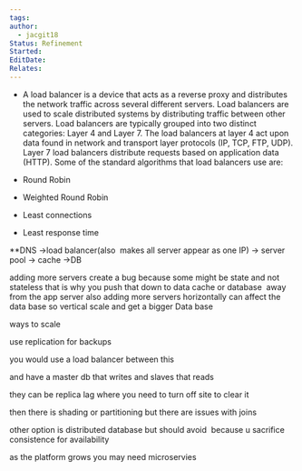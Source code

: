 ```yaml
---
tags: 
author:
  - jacgit18
Status: Refinement
Started: 
EditDate: 
Relates:
---
```

-   A load balancer is a device that acts as a reverse proxy and distributes the network traffic across several different servers. Load balancers are used to scale distributed systems by distributing traffic between other servers. Load balancers are typically grouped into two distinct categories: Layer 4 and Layer 7. The load balancers at layer 4 act upon data found in network and transport layer protocols (IP, TCP, FTP, UDP). Layer 7 load balancers distribute requests based on application data (HTTP). Some of the standard algorithms that load balancers use are: 
    

-   Round Robin 
    
-   Weighted Round Robin 
    
-   Least connections 
    
-   Least response time 
    

**DNS ->load balancer(also  makes all server appear as one IP) -> server pool -> cache ->DB 

adding more servers create a bug because some might be state and not stateless that is why you push that down to data cache or database  away from the app server also adding more servers horizontally can affect the data base so vertical scale and get a bigger Data base 

ways to scale 

use replication for backups  

you would use a load balancer between this 

and have a master db that writes and slaves that reads 

they can be replica lag where you need to turn off site to clear it 


then there is shading or partitioning but there are issues with joins 

other option is distributed database but should avoid  because u sacrifice  consistence for availability  

as the platform grows you may need microservies